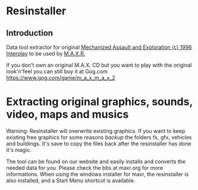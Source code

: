 # Resinstaller

## Introduction

Data tool extractor for original [Mechanized Assault and Exploration (c) 1996 Interplay](https://en.wikipedia.org/wiki/Mechanized_Assault_%26_Exploration) to be used by [M.A.X.R.](https://github.com/MAX-Reloaded/maxr)

If you don't own an original M.A.X. CD but you want to play with the original look'n'feel you can still buy it at Gog.com
https://www.gog.com/game/m_a_x_m_a_x_2

# Extracting original graphics, sounds, video, maps and musics

Warning: Resinstaller will overwrite existing graphics. If you want to
keep existing free graphics for some reasons *backup* the folders fx,
gfx, vehicles and buildings. It's save to copy the files back after the
resinstaller has done it's magic.


The tool can be found on our website and easily installs and converts
the needed data for you. Please check the bbs at maxr.org for more
informations. When using the windows installer for maxr, the resinstaller
is also installed, and a Start Menu shortcut is available.
